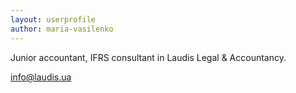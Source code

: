 ```yaml
---
layout: userprofile
author: maria-vasilenko
---
```

Junior accountant, IFRS consultant in Laudis Legal & Accountancy.


info@laudis.ua

